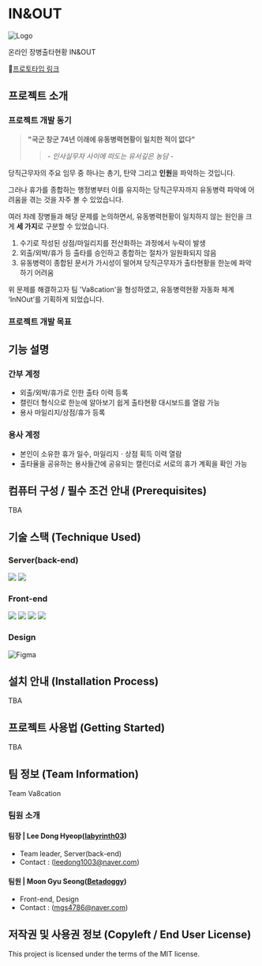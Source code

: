 

# IN&OUT
![Logo](https://user-images.githubusercontent.com/55483479/192314612-2734729e-9ff9-4002-927f-2aeb55418a77.png)

온라인 장병출타현황 IN&OUT

🔗[프로토타입 링크](https://www.figma.com/proto/ZBQGCSNfXec9rmCk9Wa9fe/IN%26OUT?node-id=31%3A84&scaling=min-zoom&page-id=0%3A1&starting-point-node-id=20%3A2)


## 프로젝트 소개
### 프로젝트 개발 동기
> **"국군 창군 74년 이래에 유동병력현황이 일치한 적이 없다"**
>> \- *인사실무자 사이에 떠도는 유서깊은 농담* \-

당직근무자의 주요 임무 중 하나는 총기, 탄약 그리고 **인원**을 파악하는 것입니다.

그러나 휴가를 종합하는 행정병부터 이를 유지하는 당직근무자까지 유동병력 파악에 어려움을 겪는 것을 자주 볼 수 있었습니다. 

여러 차례 장병들과 해당 문제를 논의하면서, 유동병력현황이 일치하지 않는 원인을 크게 **세 가지**로 구분할 수 있었습니다.

 
1. 수기로 작성된 상점/마일리지를 전산화하는 과정에서 누락이 발생
2. 외출/외박/휴가 등 출타를 승인하고 종합하는 절차가 일원화되지 않음
3. 유동병력이 종합된 문서가 가시성이 떨어져 당직근무자가 출타현황을 한눈에 파악하기 어려움

위 문제를 해결하고자 팀 'Va8cation'을 형성하였고,
유동병력현황 자동화 체계 ‘InNOut’를 기획하게 되었습니다.

### 프로젝트 개발 목표


## 기능 설명
### 간부 계정
- 외출/외박/휴가로 인한 출타 이력 등록
- 캘린더 형식으로 한눈에 알아보기 쉽게 출타현황 대시보드를 열람 가능
- 용사 마일리지/상점/휴가 등록
### 용사 계정
- 본인이 소유한 휴가 일수, 마일리지ㆍ상점 획득 이력 열람
- 출타율을 공유하는 용사들간에 공유되는 캘린더로 서로의 휴가 계획을 확인 가능

## 컴퓨터 구성 / 필수 조건 안내 (Prerequisites)
TBA

## 기술 스택 (Technique Used) 
### Server(back-end)
<img src="https://img.shields.io/badge/python-3776AB?style=for-the-badge&logo=python&logoColor=white"> <img src="https://img.shields.io/badge/django-092E20?style=for-the-badge&logo=django&logoColor=white">
 
### Front-end
<img src="https://img.shields.io/badge/html5-E34F26?style=for-the-badge&logo=html5&logoColor=white"> <img src="https://img.shields.io/badge/css-1572B6?style=for-the-badge&logo=css3&logoColor=white"> <img src="https://img.shields.io/badge/javascript-F7DF1E?style=for-the-badge&logo=javascript&logoColor=black"> <img src="https://img.shields.io/badge/vue.js-4FC08D?style=for-the-badge&logo=vue.js&logoColor=white">

### Design
![Figma](https://img.shields.io/badge/figma-%23F24E1E.svg?style=for-the-badge&logo=figma&logoColor=white)

## 설치 안내 (Installation Process)
TBA

## 프로젝트 사용법 (Getting Started)
TBA


## 팀 정보 (Team Information)
Team Va8cation
### 팀원 소개
#### 팀장 | Lee Dong Hyeop([labyrinth03](https://github.com/labyrinth03)) 
- Team leader, Server(back-end)
- Contact : (leedong1003@naver.com)
#### 팀원 | Moon Gyu Seong([Betadoggy](https://github.com/Betadiggy))
- Front-end, Design
- Contact : (mgs4786@naver.com)

## 저작권 및 사용권 정보 (Copyleft / End User License)
This project is licensed under the terms of the MIT license.
